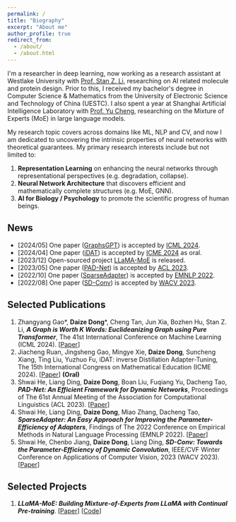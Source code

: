 ```yaml
---
permalink: /
title: "Biography"
excerpt: "About me"
author_profile: true
redirect_from: 
  - /about/
  - /about.html
---
```


I'm a researcher in deep learning, now working as a research assistant at Westlake University with [Prof. Stan Z. Li](https://scholar.google.com/citations?user=Y-nyLGIAAAAJ), researching on AI related molecule and protein design.
Prior to this, I received my bachelor's degree in Computer Science & Mathematics from the University of Electronic Science and Technology of China (UESTC).
I also spent a year at Shanghai Artificial Intelligence Laboratory with [Prof. Yu Cheng](https://scholar.google.com/citations?user=ORPxbV4AAAAJ), researching on the Mixture of Experts (MoE) in large language models.

My research topic covers across domains like ML, NLP and CV, and now I am dedicated to uncovering the intrinsic properties of neural networks with theoretical guarantees.
My primary research interests include but not limited to:
1. **Representation Learning** on enhancing the neural networks through representational perspectives (e.g. degradation, collapse).
2. **Neural Network Architecture** that discovers efficient and mathematically complete structures (e.g. MoE, GNN).
3. **AI for Biology / Psychology** to promote the scientific progress of human beings.

<!-- My focus is on the quality and broader impacts of my work, rather than the mere quantity of top-conference papers. -->

<!-- <span style="color: red"> **I am actively looking for a PhD program. If you find our research interests align or if there is potential for collaboration, please feel free to get in touch with me.** </span> -->


## News

- [2024/05] One paper ([GraphsGPT](https://arxiv.org/abs/2402.02464)) is accepted by [ICML 2024](https://icml.cc/Conferences/2024).
- [2024/04] One paper ([iDAT](https://arxiv.org/abs/2403.15750)) is accepted by [ICME 2024](https://icml.cc/Conferences/2024) as oral.
- [2023/12] Open-sourced project [LLaMA-MoE](https://github.com/pjlab-sys4nlp/llama-moe) is released.
- [2023/05] One paper ([PAD-Net](https://aclanthology.org/2023.acl-long.803.pdf)) is accepted by [ACL 2023](https://2023.aclweb.org/).
- [2022/10] One paper ([SparseAdapter](https://aclanthology.org/2022.findings-emnlp.160.pdf)) is accepted by [EMNLP 2022](https://2022.emnlp.org/).
- [2022/08] One paper ([SD-Conv](https://openaccess.thecvf.com/content/WACV2023/papers/He_SD-Conv_Towards_the_Parameter-Efficiency_of_Dynamic_Convolution_WACV_2023_paper.pdf)) is accepted by [WACV 2023](https://wacv2023.thecvf.com/).



## Selected Publications

1. Zhangyang Gao\*, **Daize Dong**\*, Cheng Tan, Jun Xia, Bozhen Hu, Stan Z. Li, ***A Graph is Worth K Words: Euclideanizing Graph using Pure Transformer***, The 41st International Conference on Machine Learning (ICML 2024). [[Paper](https://arxiv.org/abs/2402.02464)]
2. Jiacheng Ruan, Jingsheng Gao, Mingye Xie, **Daize Dong**, Suncheng Xiang, Ting Liu, Yuzhuo Fu, iDAT: inverse Distillation Adapter-Tuning, The 15th International Congress on Mathematical Education (ICME 2024). [[Paper](https://arxiv.org/abs/2403.15750)] **(Oral)**
3. Shwai He, Liang Ding, **Daize Dong**, Boan Liu, Fuqiang Yu, Dacheng Tao, ***PAD-Net: An Efficient Framework for Dynamic Networks***, Proceedings of The 61st Annual Meeting of the Association for Computational Linguistics (ACL 2023). [[Paper](https://aclanthology.org/2023.acl-long.803.pdf)]
3. Shwai He, Liang Ding, **Daize Dong**, Miao Zhang, Dacheng Tao, ***SparseAdapter: An Easy Approach for Improving the Parameter-Efficiency of Adapters***, Findings of The 2022 Conference on Empirical Methods in Natural Language Processing (EMNLP 2022). [[Paper](https://aclanthology.org/2022.findings-emnlp.160.pdf)]
4. Shwai He, Chenbo Jiang, **Daize Dong**, Liang Ding, ***SD-Conv: Towards the Parameter-Efficiency of Dynamic Convolution***, IEEE/CVF Winter Conference on Applications of Computer Vision, 2023 (WACV 2023). [[Paper](https://openaccess.thecvf.com/content/WACV2023/papers/He_SD-Conv_Towards_the_Parameter-Efficiency_of_Dynamic_Convolution_WACV_2023_paper.pdf)]



## Selected Projects

1. ***LLaMA-MoE: Building Mixture-of-Experts from LLaMA with Continual Pre-training***. [[Paper](https://arxiv.org/abs/2406.16554)] [[Code](https://github.com/pjlab-sys4nlp/llama-moe)]






